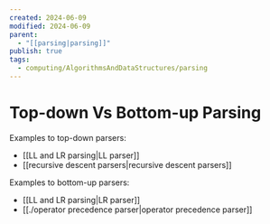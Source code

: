 ```yaml
---
created: 2024-06-09
modified: 2024-06-09
parent:
  - "[[parsing|parsing]]"
publish: true
tags:
  - computing/AlgorithmsAndDataStructures/parsing
---
```

# Top-down Vs Bottom-up Parsing

Examples to top-down parsers:
- [[LL and LR parsing|LL parser]]
- [[recursive descent parsers|recursive descent parsers]]

Examples to bottom-up parsers:
- [[LL and LR parsing|LR parser]]
- [[./operator precedence parser|operator precedence parser]]